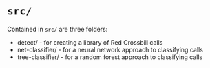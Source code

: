 # `src/`
Contained in `src/` are three folders:
* detect/ - for creating a library of Red Crossbill calls
* net-classifier/ - for a neural network approach to classifying calls
* tree-classifier/ - for a random forest approach to classifying calls
